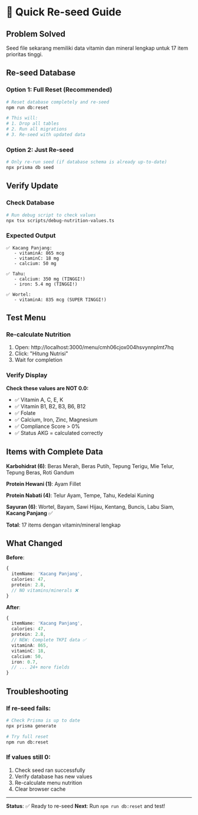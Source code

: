 # 🚀 Quick Re-seed Guide

## Problem Solved
Seed file sekarang memiliki data vitamin dan mineral lengkap untuk 17 item prioritas tinggi.

## Re-seed Database

### Option 1: Full Reset (Recommended)
```bash
# Reset database completely and re-seed
npm run db:reset

# This will:
# 1. Drop all tables
# 2. Run all migrations
# 3. Re-seed with updated data
```

### Option 2: Just Re-seed
```bash
# Only re-run seed (if database schema is already up-to-date)
npx prisma db seed
```

## Verify Update

### Check Database
```bash
# Run debug script to check values
npx tsx scripts/debug-nutrition-values.ts
```

### Expected Output
```
✅ Kacang Panjang:
   - vitaminA: 865 mcg
   - vitaminC: 18 mg
   - calcium: 50 mg

✅ Tahu:
   - calcium: 350 mg (TINGGI!)
   - iron: 5.4 mg (TINGGI!)

✅ Wortel:
   - vitaminA: 835 mcg (SUPER TINGGI!)
```

## Test Menu

### Re-calculate Nutrition
1. Open: http://localhost:3000/menu/cmh06cjox004hsvynnplmt7hq
2. Click: "Hitung Nutrisi"
3. Wait for completion

### Verify Display
**Check these values are NOT 0.0:**
- ✅ Vitamin A, C, E, K
- ✅ Vitamin B1, B2, B3, B6, B12
- ✅ Folate
- ✅ Calcium, Iron, Zinc, Magnesium
- ✅ Compliance Score > 0%
- ✅ Status AKG = calculated correctly

## Items with Complete Data

**Karbohidrat (6)**: Beras Merah, Beras Putih, Tepung Terigu, Mie Telur, Tepung Beras, Roti Gandum

**Protein Hewani (1)**: Ayam Fillet

**Protein Nabati (4)**: Telur Ayam, Tempe, Tahu, Kedelai Kuning

**Sayuran (6)**: Wortel, Bayam, Sawi Hijau, Kentang, Buncis, Labu Siam, **Kacang Panjang** ✅

**Total**: 17 items dengan vitamin/mineral lengkap

## What Changed

**Before**:
```typescript
{
  itemName: 'Kacang Panjang',
  calories: 47,
  protein: 2.8,
  // NO vitamins/minerals ❌
}
```

**After**:
```typescript
{
  itemName: 'Kacang Panjang',
  calories: 47,
  protein: 2.8,
  // NEW: Complete TKPI data ✅
  vitaminA: 865,
  vitaminC: 18,
  calcium: 50,
  iron: 0.7,
  // ... 24+ more fields
}
```

## Troubleshooting

### If re-seed fails:
```bash
# Check Prisma is up to date
npx prisma generate

# Try full reset
npm run db:reset
```

### If values still 0:
1. Check seed ran successfully
2. Verify database has new values
3. Re-calculate menu nutrition
4. Clear browser cache

---

**Status**: ✅ Ready to re-seed
**Next**: Run `npm run db:reset` and test!
